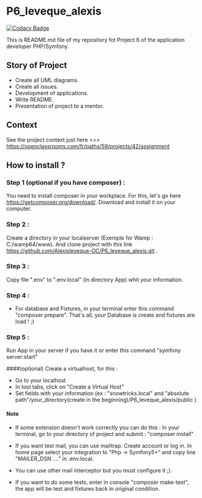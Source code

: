 # P6_leveque_alexis
[![Codacy Badge](https://app.codacy.com/project/badge/Grade/518915633cf645f4b16c9c5d96aefcaa)](https://www.codacy.com/manual/Alexisleveque-OC/P6_leveque_alexis?utm_source=github.com&amp;utm_medium=referral&amp;utm_content=Alexisleveque-OC/P6_leveque_alexis&amp;utm_campaign=Badge_Grade)

This is  README.md file of my repository fot Project 6 of the application developer PHP/Symfony.

## Story of Project

- Create all UML diagrams.
- Create all issues. 
- Development of applications.
- Write README.
- Presentation of project to a mentor.

## Context

See the project context just here >>> https://openclassrooms.com/fr/paths/59/projects/42/assignment

## How to install ?

### Step 1 (optional if you have composer) :
You need to install composer in your workplace. For this, let's go here https://getcomposer.org/download/. 
Download and install it on your computer.

### Step 2 :
Create a directory in your localserver (Exemple for Wamp : C:/wamp64/www). And clone project with this link https://github.com/Alexisleveque-OC/P6_leveque_alexis.git .

### Step 3 : 
Copy file ".env" to ".env.local" (in directory App) whit your information.

### Step 4 :
- For database and Fixtures, in your terminal enter this command "composer prepare".
That's all, your Database is create and fixtures are load ! ;)

### Step 5 :
Run App in your server if you have it or enter this command "symfony server:start"

####(optional)
Create a virtualhost, for this :
- Go to your localhost
- In tool tabs, click on "Create a Virtual Host"
- Set fields with your information (ex : "snowtricks.local" and "absolute path"/your_directory(create in the beginning)/P6_leveque_alexis/public )

#### Note 
- If some extension doesn't work correctly you can do this :
In your terminal, go to your directory of project and submit : "composer install"

- If you want test mail, you can use mailtrap. Create account or log in. In home page select your integration to "Php -> Symfony5+" and copy line "MAILER_DSN ...." in .env.local.
- You can use other mail interceptor but you must configure it ;).

- If you want to do some tests, enter in console "composer make-test", the app will be test and fixtures back in original condition.